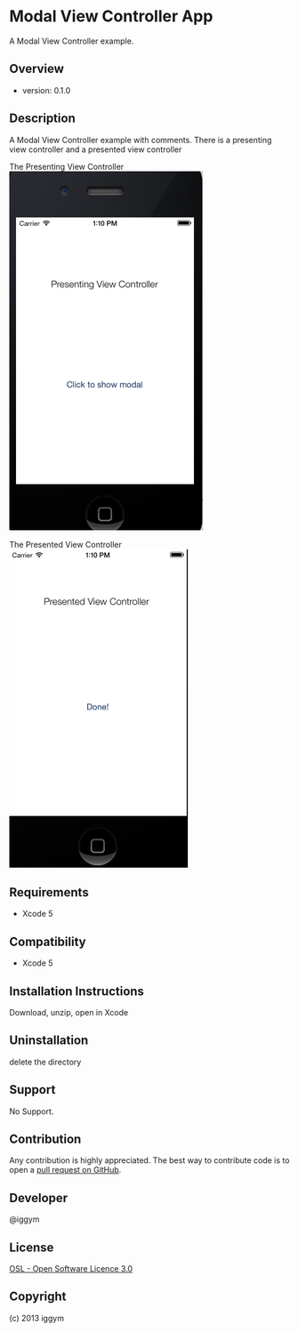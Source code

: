 
Modal View Controller App
=====================
A Modal View Controller example.
 
Overview
--------
- version: 0.1.0
 
 
Description
-----------
A Modal View Controller example with comments. 
There is a presenting view controller and a presented view controller

The Presenting View Controller
![alt presenter](https://github.com/iggym/ModalViewController/blob/master/Docs/PresentingViewController.png)
 
 The Presented View Controller
 ![alt presented](https://github.com/iggym/ModalViewController/blob/master/Docs/PresentedViewController.png)
 
Requirements
------------
- Xcode 5
 
Compatibility
-------------
- Xcode 5
 
Installation Instructions
-------------------------
Download, unzip, open in Xcode
 
Uninstallation
--------------
delete the directory
 
Support
-------
No Support.
 
Contribution
------------
Any contribution is highly appreciated. The best way to contribute code is to open a [pull request on GitHub](https://help.github.com/articles/using-pull-requests).
 
Developer
---------
@iggym
 
License
-------
[OSL - Open Software Licence 3.0](http://opensource.org/licenses/osl-3.0.php)
 
Copyright
---------
(c) 2013 iggym